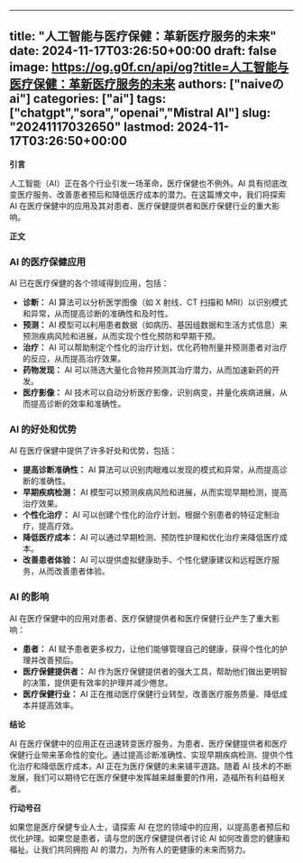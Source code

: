 
---
title: "人工智能与医疗保健：革新医疗服务的未来"
date: 2024-11-17T03:26:50+00:00
draft: false
image: https://og.g0f.cn/api/og?title=人工智能与医疗保健：革新医疗服务的未来
authors: ["naiveのai"]
categories: ["ai"]
tags: ["chatgpt","sora","openai","Mistral AI"]
slug: "20241117032650"
lastmod: 2024-11-17T03:26:50+00:00
---
**引言**

人工智能（AI）正在各个行业引发一场革命，医疗保健也不例外。AI 具有彻底改变医疗服务、改善患者预后和降低医疗成本的潜力。在这篇博文中，我们将探索 AI 在医疗保健中的应用及其对患者、医疗保健提供者和医疗保健行业的重大影响。

**正文**

### AI 的医疗保健应用

AI 已在医疗保健的各个领域得到应用，包括：

- **诊断：** AI 算法可以分析医学图像（如 X 射线、CT 扫描和 MRI）以识别模式和异常，从而提高诊断的准确性和及时性。
- **预测：** AI 模型可以利用患者数据（如病历、基因组数据和生活方式信息）来预测疾病风险和进展，从而实现个性化预防和早期干预。
- **治疗：** AI 可以帮助制定个性化的治疗计划，优化药物剂量并预测患者对治疗的反应，从而提高治疗效果。
- **药物发现：** AI 可以筛选大量化合物并预测其治疗潜力，从而加速新药的开发。
- **医疗影像：** AI 技术可以自动分析医疗影像，识别病变，并量化疾病进展，从而提高诊断的效率和准确性。

### AI 的好处和优势

AI 在医疗保健中提供了许多好处和优势，包括：

- **提高诊断准确性：** AI 算法可以识别肉眼难以发现的模式和异常，从而提高诊断的准确性。
- **早期疾病检测：** AI 模型可以预测疾病风险和进展，从而实现早期检测，提高治疗效果。
- **个性化治疗：** AI 可以创建个性化的治疗计划，根据个别患者的特征定制治疗，提高疗效。
- **降低医疗成本：** AI 可以通过早期检测、预防性护理和优化治疗来降低医疗成本。
- **改善患者体验：** AI 可以提供虚拟健康助手、个性化健康建议和远程医疗服务，从而改善患者体验。

### AI 的影响

AI 在医疗保健中的应用对患者、医疗保健提供者和医疗保健行业产生了重大影响：

- **患者：** AI 赋予患者更多权力，让他们能够管理自己的健康，获得个性化的护理并改善预后。
- **医疗保健提供者：** AI 作为医疗保健提供者的强大工具，帮助他们做出更明智的决策，提供更有效率的护理并减少倦怠。
- **医疗保健行业：** AI 正在推动医疗保健行业转型，改善医疗服务质量、降低成本并提高效率。

**结论**

AI 在医疗保健中的应用正在迅速转变医疗服务，为患者、医疗保健提供者和医疗保健行业带来革命性的变化。通过提高诊断准确性、实现早期疾病检测、提供个性化治疗和降低医疗成本，AI 正在为医疗保健的未来铺平道路。随着 AI 技术的不断发展，我们可以期待它在医疗保健中发挥越来越重要的作用，造福所有利益相关者。

**行动号召**

如果您是医疗保健专业人士，请探索 AI 在您的领域中的应用，以提高患者预后和优化护理。如果您是患者，请与您的医疗保健提供者讨论 AI 如何改善您的健康和福祉。让我们共同拥抱 AI 的潜力，为所有人的更健康的未来而努力。